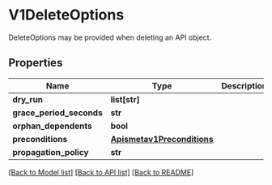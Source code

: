 # V1DeleteOptions

DeleteOptions may be provided when deleting an API object.
## Properties
Name | Type | Description | Notes
------------ | ------------- | ------------- | -------------
**dry_run** | **list[str]** |  | [optional] 
**grace_period_seconds** | **str** |  | [optional] 
**orphan_dependents** | **bool** |  | [optional] 
**preconditions** | [**Apismetav1Preconditions**](Apismetav1Preconditions.md) |  | [optional] 
**propagation_policy** | **str** |  | [optional] 

[[Back to Model list]](../README.md#documentation-for-models) [[Back to API list]](../README.md#documentation-for-api-endpoints) [[Back to README]](../README.md)


